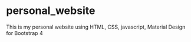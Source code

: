 # personal_website
This is my personal website using HTML, CSS, javascript, Material Design for Bootstrap 4
